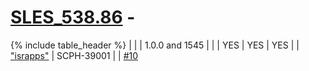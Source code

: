 [SLES_538.86](http://redump.org/discs/serial/SLES-53886) - 
=

{% include table_header %}
|  |  |  1.0.0 and 1545 |  |  | YES | YES | YES |  | ["israpps"]("https://github.com/israpps") | SCPH-39001 |  | [#10]("https://github.com/ps2homebrew/Open-PS2-Loader-Compatibility-list/issues/10") 
